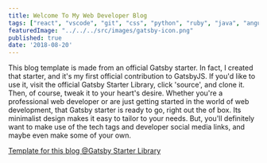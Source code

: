 ```yaml
---
title: Welcome To My Web Developer Blog
tags: ["react", "vscode", "git", "css", "python", "ruby", "java", "angular", "html", "php", "mongodb", "graphql" ]
featuredImage: "../../../src/images/gatsby-icon.png"
published: true
date: '2018-08-20'
---
```


This blog template is made from an official Gatsby starter. In fact, I created that starter, and it's my first official contribution to GatsbyJS. If you'd like to use it, visit the official Gatsby Starter Library, click 'source', and clone it. Then, of course, tweak it to your heart's desire. Whether you're a professional web developer or are just getting started in the world of web development, that Gatsby starter is ready to go, right out the of box. Its minimalist design makes it easy to tailor to your needs. But, you'll definitely want to make use of the tech tags and developer social media links, and maybe even make some of your own.<br>

[Template for this blog @Gatsby Starter Library](https://www.gatsbyjs.org/starters/willjw3/gatsby-starter-developer-diary/)